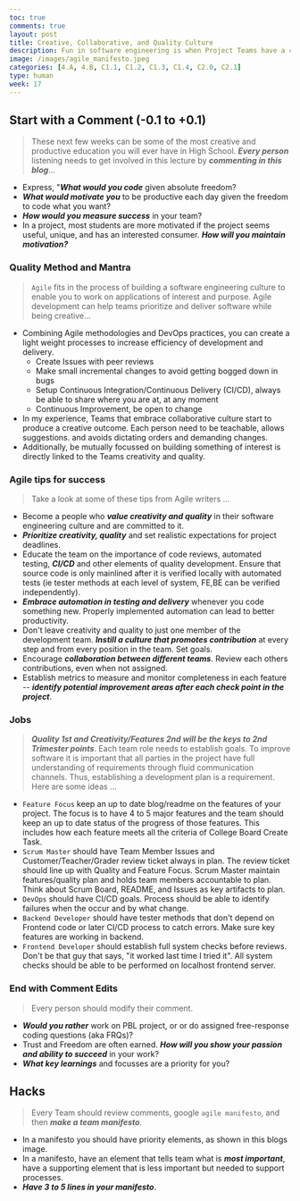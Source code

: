 ```yaml
---
toc: true
comments: true
layout: post
title: Creative, Collaborative, and Quality Culture
description: Fun in software engineering is when Project Teams have a collaborative culture.  My favorite projects inside a company have been when the division is not accountable for Profit and Loss P&L, just responsible for building something to change the world.  Education can create a lot of those creative elements, you learn freely, only accountability is to points/grade.
image: /images/agile_manifesto.jpeg
categories: [4.A, 4.B, C1.1, C1.2, C1.3, C1.4, C2.0, C2.1]
type: human
week: 17
---
```


## Start with a Comment (-0.1 to +0.1)
> These next few weeks can be some of the most creative and productive education you will ever have in High School.  ***Every person*** listening needs to get involved in this lecture by ***commenting in this blog***...
- Express, "***What would you code*** given absolute freedom?
- ***What would motivate you*** to be productive each day given the freedom to code what you want?
- ***How would you measure success*** in your team?
- In a project, most students are more motivated if the project seems useful, unique, and has an interested consumer.  ***How will you maintain motivation?***


### Quality Method and Mantra
> `Agile` fits in the process of building a software engineering culture to enable you to work on applications of interest and purpose. Agile development can help teams prioritize and deliver software while being creative...
- Combining Agile methodologies and DevOps practices, you can create a light weight processes to increase efficiency of development and delivery.
    - Create Issues with peer reviews 
    - Make small incremental changes to avoid getting bogged down in bugs
    - Setup Continuous Integration/Continuous Delivery (CI/CD), always be able to share where you are at, at any moment 
    - Continuous Improvement, be open to change
- In my experience, Teams that embrace collaborative culture start to produce a creative outcome.  Each person need to be teachable, allows suggestions. and avoids dictating orders and demanding changes. 
- Additionally, be mutually focussed on building something of interest is directly linked to the Teams creativity and quality. 


### Agile tips for success
> Take a look at some of these tips from Agile writers ...
- Become a people who ***value creativity and quality*** in their software engineering culture and are committed to it.
- ***Prioritize creativity, quality*** and set realistic expectations for project deadlines.
- Educate the team on the importance of code reviews, automated testing, ***CI/CD*** and other elements of quality development. Ensure that source code is only mainlined after it is verified locally with automated tests (ie tester methods at each level of system, FE,BE can be verified independently).
- ***Embrace automation in testing and delivery*** whenever you code something new. Properly implemented automation can lead to better productivity.
- Don't leave creativity and quality to just one member of the development team. ***Instill a culture that promotes contribution*** at every step and from every position in the team.  Set goals.
- Encourage ***collaboration between different teams***.  Review each others contributions, even when not assigned.
- Establish metrics to measure and monitor completeness in each feature -- ***identify potential improvement areas after each check point in the project***.


### Jobs
> ***Quality 1st and Creativity/Features 2nd will be the keys to 2nd Trimester points***.  Each team role needs to establish goals.  To improve software it is important that all parties in the project have full understanding of requirements through fluid communication channels.  Thus, establishing a development plan is a requirement.  Here are some ideas ...
- `Feature Focus` keep an up to date blog/readme on the features of your project.  The focus is to have 4 to 5 major features and the team should keep an up to date status of the progress of those features.  This includes how each feature meets all the criteria of College Board Create Task.  
- `Scrum Master` should have Team Member Issues and Customer/Teacher/Grader review ticket always in plan.  The review ticket should line up with Quality and Feature Focus.  Scrum Master maintain features/quality plan and holds team members accountable to plan.  Think about Scrum Board, README, and Issues as key artifacts to plan.
- `DevOps` should have CI/CD goals.  Process should be able to identify failures when the occur and by what change.
- `Backend Developer` should have tester methods that don't depend on Frontend code or later CI/CD process to catch errors.  Make sure key features are working in backend.
- `Frontend Developer` should establish full system checks before reviews.  Don't be that guy that says, "it worked last time I tried it".  All system checks should be able to be performed on localhost frontend server.

### End with Comment Edits
> Every person should modify their comment.
- ***Would you rather*** work on PBL project, or or do assigned free-response coding questions (aka FRQs)?
- Trust and Freedom are often earned. ***How will you show your passion and ability to succeed*** in your work?
- ***What key learnings***  and focusses are a priority for you?

## Hacks
> Every Team should review comments, google `agile manifesto`, and then ***make a team manifesto***.  
- In a manifesto you should have priority elements, as shown in this blogs image.
- In a manifesto, have an element that tells team what is ***most important***, have a supporting element that is less important but needed to support processes.
- ***Have 3 to 5 lines in your manifesto***.

